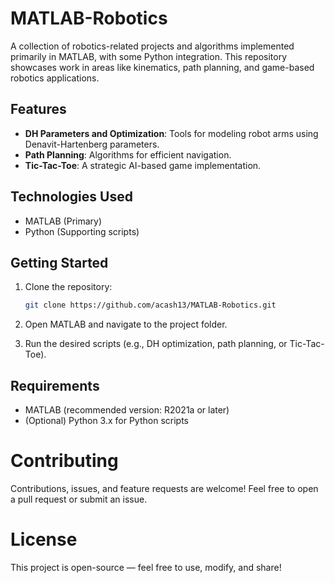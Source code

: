 # MATLAB-Robotics

A collection of robotics-related projects and algorithms implemented primarily in MATLAB, with some Python integration. This repository showcases work in areas like kinematics, path planning, and game-based robotics applications.

## Features
- **DH Parameters and Optimization**: Tools for modeling robot arms using Denavit-Hartenberg parameters.
- **Path Planning**: Algorithms for efficient navigation.
- **Tic-Tac-Toe**: A strategic AI-based game implementation.

## Technologies Used
- MATLAB (Primary)
- Python (Supporting scripts)

## Getting Started
1. Clone the repository:
   ```bash
   git clone https://github.com/acash13/MATLAB-Robotics.git
   
2. Open MATLAB and navigate to the project folder.

3. Run the desired scripts (e.g., DH optimization, path planning, or Tic-Tac-Toe).

## Requirements
- MATLAB (recommended version: R2021a or later)
- (Optional) Python 3.x for Python scripts

# Contributing
Contributions, issues, and feature requests are welcome! Feel free to open a pull request or submit an issue.

# License
This project is open-source — feel free to use, modify, and share!


